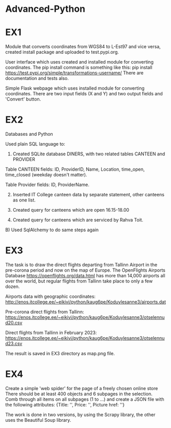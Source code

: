 # Advanced-Python

# EX1
Module that converts coordinates from WGS84 to L-Est97 and vice versa, created install package and uploaded to test.pypi.org.

User interface which uses created and installed module for converting coordinates. The pip install command is something like this: pip install https://test.pypi.org/simple/transformations-username/
There are documentation and tests also.

Simple Flask webpage which uses installed module for converting coordinates. There are two input fields (X and Y) and two output fields and 'Convert' button.

# EX2
Databases and Python

Used plain SQL language to:

1) Created SQLite database DINERS, with two related tables CANTEEN and PROVIDER

Table CANTEEN fields: ID, ProviderID, Name, Location,  time_open, time_closed (weekday doesn't matter).

Table Provider fields: ID, ProviderName.

2) Inserted IT College canteen data by separate statement, other canteens as one list.

3) Created query for canteens which are open 16.15-18.00

4) Created query for canteens which are serviced by Rahva Toit. 

B) Used SqlAlchemy to do same steps again
# EX3
The task is to draw the direct flights departing from Tallinn Airport in the pre-corona period and now on the map of Europe. The OpenFlights Airports Database https://openflights.org/data.html has more than 14,000 airports all over the world, but regular flights from Tallinn take place to only a few dozen.

Airports data with geographic coordinates:
http://enos.itcollege.ee/~eikivi/python/kaug6pe/Koduylesanne3/airports.dat

Pre-corona direct flights from Tallinn:
https://enos.itcollege.ee/~eikivi/python/kaug6pe/Koduylesanne3/otselennud20.csv

Direct flights from Tallinn in February 2023:
https://enos.itcollege.ee/~eikivi/python/kaug6pe/Koduylesanne3/otselennud23.csv

The result is saved in EX3 directory as map.png file.
# EX4
Create a simple 'web spider' for the page of a freely chosen online store
There should be at least 400 objects and 6 subpages in the selection. Comb through all items on all subpages (1 to ...) and create a JSON file with the following attributes: {Title: '', Price: '', Picture href: ''}

The work is done in two versions, by using the Scrapy library, the other uses the Beautiful Soup library.
